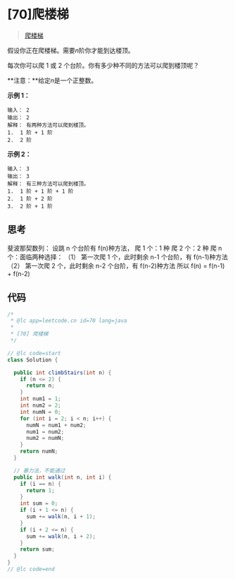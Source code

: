# [70]爬楼梯

> [爬楼梯](https://leetcode-cn.com/problems/climbing-stairs/description/)

假设你正在爬楼梯。需要*n*阶你才能到达楼顶。

每次你可以爬 1 或 2 个台阶。你有多少种不同的方法可以爬到楼顶呢？

**注意：**给定*n*是一个正整数。

**示例 1：**

```
输入： 2
输出： 2
解释： 有两种方法可以爬到楼顶。
1.  1 阶 + 1 阶
2.  2 阶
```

**示例 2：**

```
输入： 3
输出： 3
解释： 有三种方法可以爬到楼顶。
1.  1 阶 + 1 阶 + 1 阶
2.  1 阶 + 2 阶
3.  2 阶 + 1 阶
```

## 思考

斐波那契数列：
设跳 n 个台阶有 f(n)种方法，
爬 1 个：1 种
爬 2 个：2 种
爬 n 个：面临两种选择：
（1） 第一次爬 1 个，此时剩余 n-1 个台阶，有 f(n-1)种方法
（2） 第一次爬 2 个，此时剩余 n-2 个台阶，有 f(n-2)种方法
所以 f(n) = f(n-1) + f(n-2)

## 代码

```java
/*
 * @lc app=leetcode.cn id=70 lang=java
 *
 * [70] 爬楼梯
 */

// @lc code=start
class Solution {

  public int climbStairs(int n) {
    if (n <= 2) {
      return n;
    }
    int num1 = 1;
    int num2 = 2;
    int numN = 0;
    for (int i = 2; i < n; i++) {
      numN = num1 + num2;
      num1 = num2;
      num2 = numN;
    }
    return numN;
  }

  // 暴力法，不能通过
  public int walk(int n, int i) {
    if (i == n) {
      return 1;
    }
    int sum = 0;
    if (i + 1 <= n) {
      sum += walk(n, i + 1);
    }
    if (i + 2 <= n) {
      sum += walk(n, i + 2);
    }
    return sum;
  }
}
// @lc code=end

```

